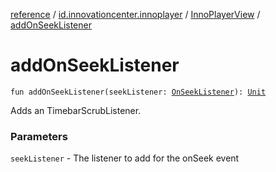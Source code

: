 [reference](../../index.md) / [id.innovationcenter.innoplayer](../index.md) / [InnoPlayerView](index.md) / [addOnSeekListener](./add-on-seek-listener.md)

# addOnSeekListener

`fun addOnSeekListener(seekListener: `[`OnSeekListener`](../../id.innovationcenter.innoplayer.events.listeners/-video-player-events/-on-seek-listener/index.md)`): `[`Unit`](https://kotlinlang.org/api/latest/jvm/stdlib/kotlin/-unit/index.html)

Adds an TimebarScrubListener.

### Parameters

`seekListener` - The listener to add for the onSeek event